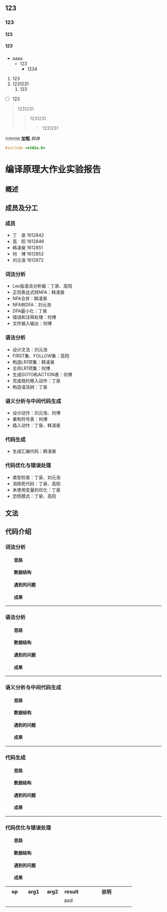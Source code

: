 ## 123
### 123
#### 123
##### 123
- aaaa
  - 123
    - 1234	
1. 123
2. 1231231
   1. 123

- [ ] 123

> 1231231
>> 1231231
>>> 1231231

`行内代码`
**加粗**
*斜体*


```c++
#include <stdio.h>
```

# 编译原理大作业实验报告
## 概述
## 成员及分工
### 成员
-  丁&emsp;泉 1612842
-  高&emsp;阳 1612846
-  韩凌昊 1612851
-  何&emsp;博 1612852
-  刘元浩 1612872

### 词法分析
- Lex版语法分析器：丁泉、高阳
- 正则表达式转NFA：韩凌昊
- NFA合并：韩凌昊
- NFA转DFA：刘元浩
- DFA最小化：丁泉
- 错误和注释处理：何博
- 文件输入输出：何博

### 语法分析
- 设计文法：刘元浩
- FIRST集、FOLLOW集：高阳
- 构造LR1项集：韩凌昊
- 合并LR1项集：何博
- 生成GOTO和ACTION表：何博
- 完成规约移入动作：丁泉
- 构造语法树：丁泉

### 语义分析与中间代码生成
- 设计动作：刘元浩、何博
- 重构符号表：何博
- 插入动作：丁泉、韩凌昊

### 代码生成
- 生成汇编代码：韩凌昊

### 代码优化与错误处理
- 类型检查：丁泉、刘元浩
- 消除死代码：丁泉、高阳
- 未使用变量的优化：丁泉
- 恐慌模式：丁泉、高阳

## 文法
## 代码介绍
### 词法分析
#### &emsp;&emsp;思路
#### &emsp;&emsp;数据结构
#### &emsp;&emsp;遇到的问题
#### &emsp;&emsp;成果 
---
### 语法分析
#### &emsp;&emsp;思路
#### &emsp;&emsp;数据结构
#### &emsp;&emsp;遇到的问题
#### &emsp;&emsp;成果 
---
### 语义分析与中间代码生成
#### &emsp;&emsp;思路
#### &emsp;&emsp;数据结构
#### &emsp;&emsp;遇到的问题
#### &emsp;&emsp;成果 
---
### 代码生成
#### &emsp;&emsp;思路
#### &emsp;&emsp;数据结构
#### &emsp;&emsp;遇到的问题
#### &emsp;&emsp;成果 
---
### 代码优化与错误处理
#### &emsp;&emsp;思路
#### &emsp;&emsp;数据结构
#### &emsp;&emsp;遇到的问题
#### &emsp;&emsp;成果 


<table style="width:100%;">
<tr>
<th width="15%">op</th>
<th width="15%">arg1</th>
<th width="15%">arg2</th>
<th width="15%">result</th>
<th width="40%">说明</th>
</tr>
<tr><td colspan="5" align="center">asd</td></tr>
<tr>
<td></td>
<td></td>
<td></td>
<td></td>
</tr>
</table>